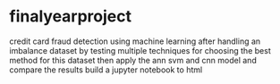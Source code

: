 # finalyearproject
credit card fraud detection using machine learning
after handling an imbalance dataset by testing multiple techniques for choosing the best method for this dataset
then apply the ann svm and cnn model and compare the results
build a jupyter notebook to html
